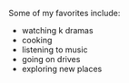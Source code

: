 Some of my favorites include: 
 + watching k dramas
 + cooking 
 + listening to music 
 + going on drives 
 + exploring new places 
